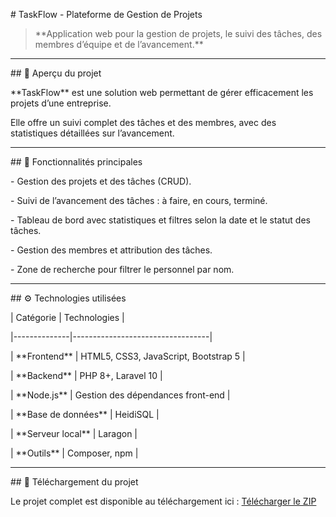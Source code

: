 \# TaskFlow - Plateforme de Gestion de Projets



> \*\*Application web pour la gestion de projets, le suivi des tâches, des membres d’équipe et de l’avancement.\*\*



---



\## 🧩 Aperçu du projet



\*\*TaskFlow\*\* est une solution web permettant de gérer efficacement les projets d’une entreprise.  

Elle offre un suivi complet des tâches et des membres, avec des statistiques détaillées sur l’avancement.



---



\## 🚀 Fonctionnalités principales



\- Gestion des projets et des tâches (CRUD).  

\- Suivi de l’avancement des tâches : à faire, en cours, terminé.  

\- Tableau de bord avec statistiques et filtres selon la date et le statut des tâches.  

\- Gestion des membres et attribution des tâches.  

\- Zone de recherche pour filtrer le personnel par nom.



---



\## ⚙️ Technologies utilisées



| Catégorie     | Technologies                     |

|--------------|----------------------------------|

| \*\*Frontend\*\* | HTML5, CSS3, JavaScript, Bootstrap 5 |

| \*\*Backend\*\*  | PHP 8+, Laravel 10               |

| \*\*Node.js\*\*  | Gestion des dépendances front-end |

| \*\*Base de données\*\* |  HeidiSQL              |

| \*\*Serveur local\*\* | Laragon                        |

| \*\*Outils\*\*   | Composer, npm                     |



---



\## 📂 Téléchargement du projet



Le projet complet est disponible au téléchargement ici : [Télécharger le ZIP](https://drive.google.com/file/d/1VgPykS06O2VGMiXlyskto_xIiQoezE0y/view?usp=drive_link)



